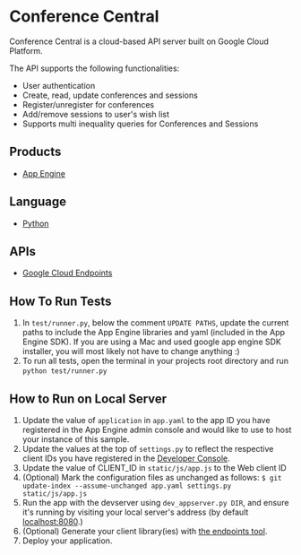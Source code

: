 # Conference Central
Conference Central is a cloud-based API server built on Google Cloud Platform.

The API supports the following functionalities:
- User authentication
- Create, read, update conferences and sessions
- Register/unregister for conferences
- Add/remove sessions to user's wish list
- Supports multi inequality queries for Conferences and Sessions

## Products
- [App Engine][1]

## Language
- [Python][2]

## APIs
- [Google Cloud Endpoints][3]

## How To Run Tests
1. In `test/runner.py`, below the comment `UPDATE PATHS`, update the current paths to include the App Engine libraries and yaml (included in the App Engine SDK). If you are using a Mac and used google app engine SDK installer, you will most likely not have to change anything :)
2. To run all tests, open the terminal in your projects root directory and run `python test/runner.py`

## How to Run on Local Server
1. Update the value of `application` in `app.yaml` to the app ID you
   have registered in the App Engine admin console and would like to use to host
   your instance of this sample.
1. Update the values at the top of `settings.py` to
   reflect the respective client IDs you have registered in the
   [Developer Console][4].
1. Update the value of CLIENT_ID in `static/js/app.js` to the Web client ID
1. (Optional) Mark the configuration files as unchanged as follows:
   `$ git update-index --assume-unchanged app.yaml settings.py static/js/app.js`
1. Run the app with the devserver using `dev_appserver.py DIR`, and ensure it's running by visiting your local server's address (by default [localhost:8080][5].)
1. (Optional) Generate your client library(ies) with [the endpoints tool][6].
1. Deploy your application.


[1]: https://developers.google.com/appengine
[2]: http://python.org
[3]: https://developers.google.com/appengine/docs/python/endpoints/
[4]: https://console.developers.google.com/
[5]: https://localhost:8080/
[6]: https://developers.google.com/appengine/docs/python/endpoints/endpoints_tool
